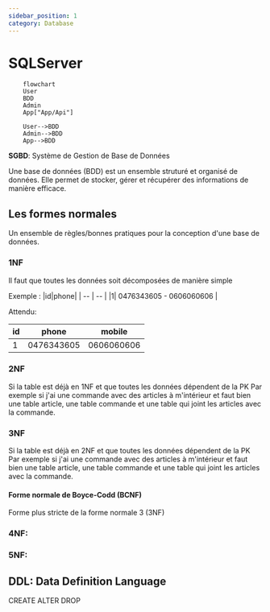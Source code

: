 ```yaml
---
sidebar_position: 1
category: Database
---
```


# SQLServer

```mermaid
    flowchart 
    User
    BDD
    Admin
    App["App/Api"]

    User-->BDD
    Admin-->BDD
    App-->BDD

```

**SGBD**: Système de Gestion de Base de Données

Une base de données (BDD) est un ensemble struturé et organisé de données.
Elle permet de stocker, gérer et récupérer des informations de manière efficace.

## Les formes normales
Un ensemble de règles/bonnes pratiques pour la conception d'une base de données.

### 1NF
Il faut que toutes les données soit décomposées de manière simple

Exemple : 
|id|phone|
| -- | -- |
|1| 0476343605 - 0606060606 |

Attendu:

|id|phone|mobile|
| -- | -- | -- |
|1| 0476343605 | 0606060606 |

### 2NF

Si la table est déjà en 1NF et que toutes les données dépendent de la PK
Par exemple si j'ai une commande avec des articles à m'intérieur et faut bien 
une table article, une table commande et une table qui joint les articles avec la 
commande.

### 3NF

Si la table est déjà en 2NF et que toutes les données dépendent de la PK
Par exemple si j'ai une commande avec des articles à m'intérieur et faut bien 
une table article, une table commande et une table qui joint les articles avec la 
commande.

#### Forme normale de Boyce-Codd (BCNF)
Forme plus stricte de la forme normale 3 (3NF)

### 4NF: 
### 5NF: 

## DDL: Data Definition Language
CREATE ALTER DROP












